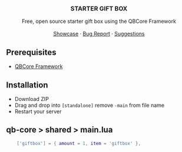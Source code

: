 <br />
  <h3 align="center">STARTER GIFT BOX</h3>

  <p align="center">
    Free, open source starter gift box using the QBCore Framework
    <br />
    <br />
    <a href="https://youtu.be/mtoYvVRTMK4">Showcase</a>
    ·
    <a href="https://github.com/ImMacky/mk-GiftBox/issues">Bug Report</a>
    ·
    <a href="https://github.com/ImMacky/mk-GiftBox/issues">Suggestions</a>
  </p>
</p>

## Prerequisites

* [QBCore Framework](https://github.com/qbcore-framework)

## Installation

* Download ZIP
* Drag and drop into `[standalone]` remove `-main` from file name
* Restart your server

## qb-core > shared > main.lua
```lua
    ['giftbox'] = { amount = 1, item = 'giftbox' },
```
